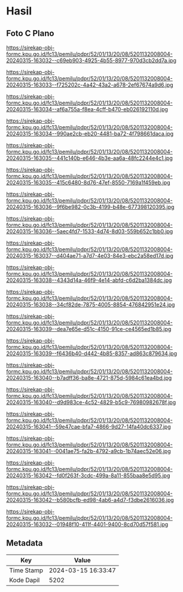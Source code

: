 # Hasil

## Foto C Plano

https://sirekap-obj-formc.kpu.go.id/fc13/pemilu/pdpr/52/01/13/20/08/5201132008004-20240315-163032--c69eb903-4925-4b55-8977-970d3cb2dd7a.jpg

https://sirekap-obj-formc.kpu.go.id/fc13/pemilu/pdpr/52/01/13/20/08/5201132008004-20240315-163033--f725202c-4a42-43a2-a678-2ef67674a9d6.jpg

https://sirekap-obj-formc.kpu.go.id/fc13/pemilu/pdpr/52/01/13/20/08/5201132008004-20240315-163034--af6a755a-f8ea-4cff-b470-eb026192110d.jpg

https://sirekap-obj-formc.kpu.go.id/fc13/pemilu/pdpr/52/01/13/20/08/5201132008004-20240315-163034--990ae2cb-eb20-4481-ba72-4f798661daca.jpg

https://sirekap-obj-formc.kpu.go.id/fc13/pemilu/pdpr/52/01/13/20/08/5201132008004-20240315-163035--441c140b-e646-4b3e-aa6a-48fc2244e4c1.jpg

https://sirekap-obj-formc.kpu.go.id/fc13/pemilu/pdpr/52/01/13/20/08/5201132008004-20240315-163035--415c6480-8d76-47ef-8550-7169a1f459eb.jpg

https://sirekap-obj-formc.kpu.go.id/fc13/pemilu/pdpr/52/01/13/20/08/5201132008004-20240315-163036--9f6be982-0c3b-4199-b48e-677398120395.jpg

https://sirekap-obj-formc.kpu.go.id/fc13/pemilu/pdpr/52/01/13/20/08/5201132008004-20240315-163036--5aec4fd7-1533-4d74-8d03-559b652c1bb0.jpg

https://sirekap-obj-formc.kpu.go.id/fc13/pemilu/pdpr/52/01/13/20/08/5201132008004-20240315-163037--d404ae71-a7d7-4e03-84e3-ebc2a58ed17d.jpg

https://sirekap-obj-formc.kpu.go.id/fc13/pemilu/pdpr/52/01/13/20/08/5201132008004-20240315-163038--4343d14a-46f9-4e14-abfd-c6d2ba1384dc.jpg

https://sirekap-obj-formc.kpu.go.id/fc13/pemilu/pdpr/52/01/13/20/08/5201132008004-20240315-163038--34cf82de-7875-4005-8854-476842951e24.jpg

https://sirekap-obj-formc.kpu.go.id/fc13/pemilu/pdpr/52/01/13/20/08/5201132008004-20240315-163039--dea7e65e-d51c-4150-91ce-ce4565ed1b85.jpg

https://sirekap-obj-formc.kpu.go.id/fc13/pemilu/pdpr/52/01/13/20/08/5201132008004-20240315-163039--f6436b40-d442-4b85-8357-ad863c879634.jpg

https://sirekap-obj-formc.kpu.go.id/fc13/pemilu/pdpr/52/01/13/20/08/5201132008004-20240315-163040--b7adff36-ba8e-4721-875d-5984c61ea4bd.jpg

https://sirekap-obj-formc.kpu.go.id/fc13/pemilu/pdpr/52/01/13/20/08/5201132008004-20240315-163040--d9d983ce-4c52-4829-b5c9-76980982678f.jpg

https://sirekap-obj-formc.kpu.go.id/fc13/pemilu/pdpr/52/01/13/20/08/5201132008004-20240315-163041--59e47cae-bfa7-4866-9d27-14fa40dc6337.jpg

https://sirekap-obj-formc.kpu.go.id/fc13/pemilu/pdpr/52/01/13/20/08/5201132008004-20240315-163041--0041ae75-fa2b-4792-a9cb-1b74aec52e06.jpg

https://sirekap-obj-formc.kpu.go.id/fc13/pemilu/pdpr/52/01/13/20/08/5201132008004-20240315-163042--fd0f263f-3cdc-499a-8a11-855baa8e5d95.jpg

https://sirekap-obj-formc.kpu.go.id/fc13/pemilu/pdpr/52/01/13/20/08/5201132008004-20240315-163042--b580bcfb-ed98-4ab6-a4d7-f3dbe2616036.jpg

https://sirekap-obj-formc.kpu.go.id/fc13/pemilu/pdpr/52/01/13/20/08/5201132008004-20240315-163032--01948f10-411f-4401-9400-8cd70d57f581.jpg


## Metadata

| Key        | Value               |
| ---------- | ------------------- |
| Time Stamp | 2024-03-15 16:33:47 |
| Kode Dapil | 5202                |



